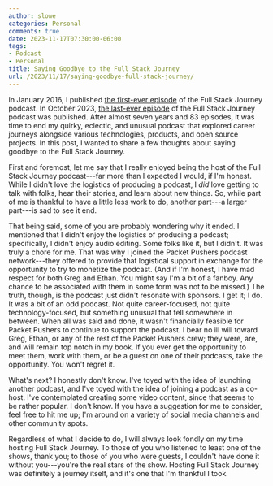 ```yaml
---
author: slowe
categories: Personal
comments: true
date: 2023-11-17T07:30:00-06:00
tags:
- Podcast
- Personal
title: Saying Goodbye to the Full Stack Journey
url: /2023/11/17/saying-goodbye-full-stack-journey/
---
```


In January 2016, I published [the first-ever episode][link-1] of the Full Stack Journey podcast. In October 2023, [the last-ever episode][link-2] of the Full Stack Journey podcast was published. After almost seven years and 83 episodes, it was time to end my quirky, eclectic, and unusual podcast that explored career journeys alongside various technologies, products, and open source projects. In this post, I wanted to share a few thoughts about saying goodbye to the Full Stack Journey.<!--more-->

First and foremost, let me say that I really enjoyed being the host of the Full Stack Journey podcast---far more than I expected I would, if I'm honest. While I didn't love the logistics of producing a podcast, I _did_ love getting to talk with folks, hear their stories, and learn about new things. So, while part of me is thankful to have a little less work to do, another part---a larger part---is sad to see it end.

That being said, some of you are probably wondering why it ended. I mentioned that I didn't enjoy the logistics of producing a podcast; specifically, I didn't enjoy audio editing. Some folks like it, but I didn't. It was truly a chore for me. That was why I joined the Packet Pushers podcast network---they offered to provide that logistical support in exchange for the opportunity to try to monetize the podcast. (And if I'm honest, I have mad respect for both Greg and Ethan. You might say I'm a bit of a fanboy. Any chance to be associated with them in some form was not to be missed.) The truth, though, is the podcast just didn't resonate with sponsors. I get it; I do. It was a bit of an odd podcast. Not quite career-focused, not quite technology-focused, but something unusual that fell somewhere in between. When all was said and done, it wasn't financially feasible for Packet Pushers to continue to support the podcast. I bear no ill will toward Greg, Ethan, or any of the rest of the Packet Pushers crew; they were, are, and will remain top notch in my book. If you ever get the opportunity to meet them, work with them, or be a guest on one of their podcasts, take the opportunity. You won't regret it.

What's next? I honestly don't know. I've toyed with the idea of launching another podcast, and I've toyed with the idea of joining a podcast as a co-host. I've contemplated creating some video content, since that seems to be rather popular. I don't know. If you have a suggestion for me to consider, feel free to hit me up; I'm around on a variety of social media channels and other community spots.

Regardless of what I decide to do, I will always look fondly on my time hosting Full Stack Journey. To those of you who listened to least one of the shows, thank you; to those of you who were guests, I couldn't have done it without you---you're the real stars of the show. Hosting Full Stack Journey was definitely a journey itself, and it's one that I'm thankful I took.

[link-1]: https://blog.scottlowe.org/2016/01/08/full-stack-journey-ep001/
[link-2]: https://packetpushers.net/podcast/the-final-journey-of-full-stack-journey/
